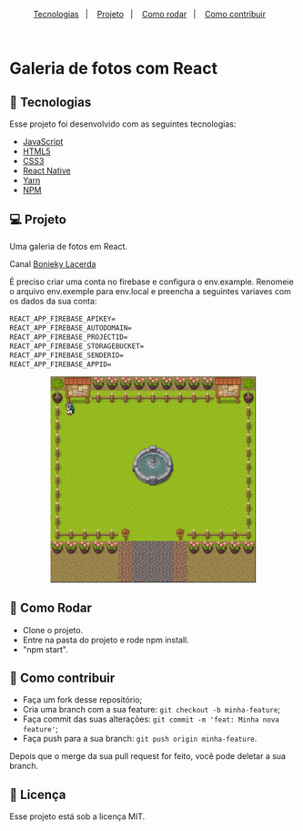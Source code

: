 <p align="center">
  <a href="#rocket-tecnologias">Tecnologias</a>&nbsp;&nbsp;&nbsp;|&nbsp;&nbsp;&nbsp;
  <a href="#-projeto">Projeto</a>&nbsp;&nbsp;&nbsp;|&nbsp;&nbsp;&nbsp;
  <a href="#-como-rodar">Como rodar</a>&nbsp;&nbsp;&nbsp;|&nbsp;&nbsp;&nbsp;
  <a href="#-como-contribuir">Como contribuir</a>&nbsp;&nbsp;&nbsp;
  </p>

<br>

# Galeria de fotos com React

## 🚀 Tecnologias

Esse projeto foi desenvolvido com as seguintes tecnologias:

- [JavaScript](https://developer.mozilla.org/pt-BR/docs/Web/JavaScript) 
- [HTML5](https://developer.mozilla.org/pt-BR/docs/Web/HTML/HTML5) 
- [CSS3](https://developer.mozilla.org/pt-BR/docs/Web/CSS) 
- [React Native](https://reactnative.dev/) 
- [Yarn](https://yarnpkg.com/) 
- [NPM](https://www.npmjs.com/) 


## 💻 Projeto

Uma galeria de fotos em React.

Canal [Bonieky Lacerda](https://www.youtube.com/watch?v=ss4BXa-WfgI)

É preciso criar uma conta no firebase e configura o env.example. Renomeie o arquivo env.exemple para env.local e preencha a seguintes variaves com os dados da sua conta: 

```
REACT_APP_FIREBASE_APIKEY=
REACT_APP_FIREBASE_AUTODOMAIN=
REACT_APP_FIREBASE_PROJECTID=
REACT_APP_FIREBASE_STORAGEBUCKET=
REACT_APP_FIREBASE_SENDERID=
REACT_APP_FIREBASE_APPID=
```

<p align="center">
  <img alt="game" src=".github/project.PNG">
</p>

## 🚀 Como Rodar

- Clone o projeto.
- Entre na pasta do projeto e rode npm install.
- "npm start".

## 🤔 Como contribuir

- Faça um fork desse repositório;
- Cria uma branch com a sua feature: `git checkout -b minha-feature`;
- Faça commit das suas alterações: `git commit -m 'feat: Minha nova feature'`;
- Faça push para a sua branch: `git push origin minha-feature`.

Depois que o merge da sua pull request for feito, você pode deletar a sua branch.

## 📝 Licença

Esse projeto está sob a licença MIT.
